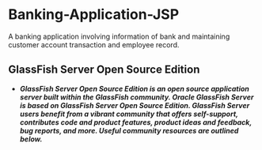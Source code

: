 # Banking-Application-JSP
A banking application involving information of bank and maintaining customer account transaction and employee record.

## GlassFish Server Open Source Edition
- ***GlassFish Server Open Source Edition is an open source application server built within the GlassFish community. Oracle GlassFish Server is based on GlassFish Server Open Source Edition. GlassFish Server users benefit from a vibrant community that offers self-support, contributes code and product features, product ideas and feedback, bug reports, and more. Useful community resources are outlined below.***
